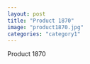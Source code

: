 ```yaml
---
layout: post
title: "Product 1870"
image: "product1870.jpg"
categories: "category1"
---
```

Product 1870
